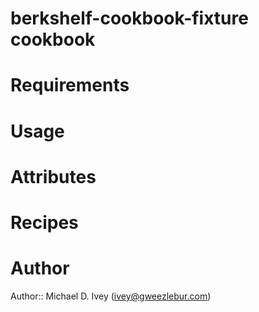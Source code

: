 # berkshelf-cookbook-fixture cookbook

# Requirements

# Usage

# Attributes

# Recipes

# Author

Author:: Michael D. Ivey (<ivey@gweezlebur.com>)
